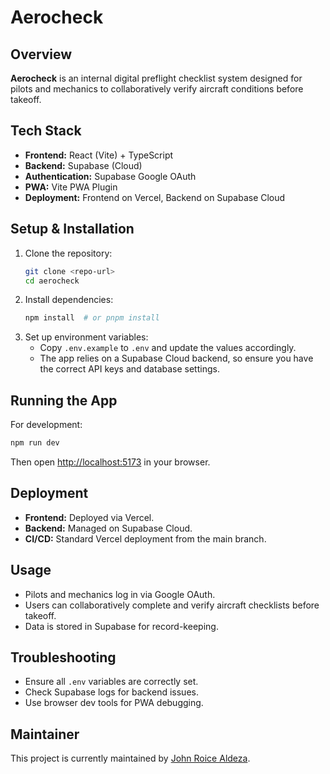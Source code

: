 # Aerocheck  

## Overview  
**Aerocheck** is an internal digital preflight checklist system designed for pilots and mechanics to collaboratively verify aircraft conditions before takeoff.  

## Tech Stack  
- **Frontend:** React (Vite) + TypeScript  
- **Backend:** Supabase (Cloud)  
- **Authentication:** Supabase Google OAuth  
- **PWA:** Vite PWA Plugin  
- **Deployment:** Frontend on Vercel, Backend on Supabase Cloud  

## Setup & Installation  
1. Clone the repository:  
   ```sh
   git clone <repo-url>
   cd aerocheck
   ```  
2. Install dependencies:  
   ```sh
   npm install  # or pnpm install
   ```  
3. Set up environment variables:  
   - Copy `.env.example` to `.env` and update the values accordingly.  
   - The app relies on a Supabase Cloud backend, so ensure you have the correct API keys and database settings.  

## Running the App  
For development:  
```sh
npm run dev
```  
Then open [http://localhost:5173](http://localhost:5173) in your browser.  

## Deployment  
- **Frontend:** Deployed via Vercel.  
- **Backend:** Managed on Supabase Cloud.  
- **CI/CD:** Standard Vercel deployment from the main branch.  

## Usage  
- Pilots and mechanics log in via Google OAuth.  
- Users can collaboratively complete and verify aircraft checklists before takeoff.  
- Data is stored in Supabase for record-keeping.  

## Troubleshooting  
- Ensure all `.env` variables are correctly set.  
- Check Supabase logs for backend issues.  
- Use browser dev tools for PWA debugging.  

## Maintainer  
This project is currently maintained by [John Roice Aldeza](https://github.com/roiceee).
